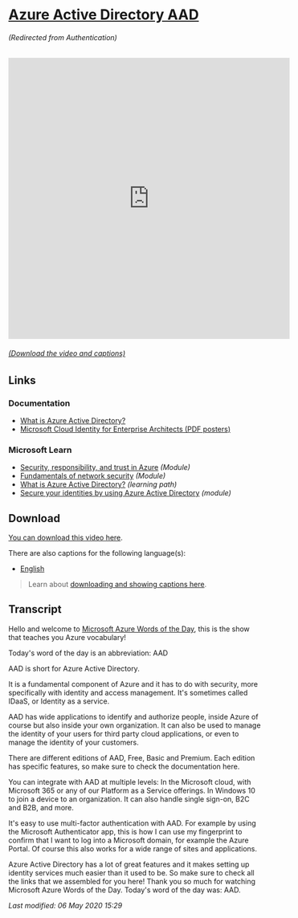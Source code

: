 # [Azure Active Directory AAD](/topic/en/aad-authentication)

###### (Redirected from Authentication)

<iframe width="560" height="560" src="https://www.youtube.com/embed/l9e-RGUAVy8" frameborder="0" allow="accelerometer; autoplay; encrypted-media; gyroscope; picture-in-picture" allowfullscreen></iframe>

###### [(Download the video and captions)](#download)

## Links

### Documentation

- [What is Azure Active Directory?](http://gslb.ch/449)
- [Microsoft Cloud Identity for Enterprise Architects (PDF posters)](http://gslb.ch/440)

### Microsoft Learn

- [Security, responsibility, and trust in Azure](http://gslb.ch/459) *(Module)*
- [Fundamentals of network security](http://gslb.ch/460) *(Module)*
- [What is Azure Active Directory?](http://gslb.ch/450) *(learning path)*
- [Secure your identities by using Azure Active Directory](http://gslb.ch/451) *(module)*

<a id="download"></a>

## Download

[You can download this video here](https://wordsoftheday.blob.core.windows.net/videos/aad.mp4).

There are also captions for the following language(s):

- [English](https://wordsoftheday.blob.core.windows.net/captions/aad.english.srt)


> Learn about [downloading and showing captions here](/en/captions).

## Transcript

Hello and welcome to [Microsoft Azure Words of the Day](/en), this is the show that teaches you Azure vocabulary!

Today's word of the day is an abbreviation: AAD

AAD is short for Azure Active Directory.

It is a fundamental component of Azure and it has to do with security, more specifically with identity and access management. It's sometimes called IDaaS, or Identity as a service.

AAD has wide applications to identify and authorize people, inside Azure of course but also inside your own organization. It can also be used to manage the identity of your users for third party cloud applications, or even to manage the identity of your customers.

There are different editions of AAD, Free, Basic and Premium. Each edition has specific features, so make sure to check the documentation here.

You can integrate with AAD at multiple levels: In the Microsoft cloud, with Microsoft 365 or any of our Platform as a Service offerings. In Windows 10 to join a device to an organization. It can also handle single sign-on, B2C and B2B, and more.

It's easy to use multi-factor authentication with AAD. For example by using the Microsoft Authenticator app, this is how I can use my fingerprint to confirm that I want to log into a Microsoft domain, for example the Azure Portal. Of course this also works for a wide range of sites and applications.

Azure Active Directory has a lot of great features and it makes setting up identity services much easier than it used to be. So make sure to check all the links that we assembled for you here! Thank you so much for watching Microsoft Azure Words of the Day. Today's word of the day was: AAD.

*Last modified: 06 May 2020 15:29*